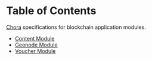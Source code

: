 # Table of Contents

[Chora](https://chora.io/) specifications for blockchain application modules.

- [Content Module](./content/README.md)
- [Geonode Module](./geonode/README.md)
- [Voucher Module](./voucher/README.md)
